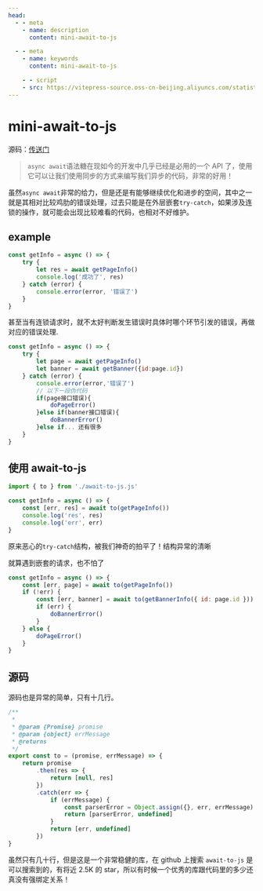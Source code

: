 ```yaml
---
head:
  - - meta
    - name: description
      content: mini-await-to-js

  - - meta
    - name: keywords
      content: mini-await-to-js

	- - script
    - src: https://vitepress-source.oss-cn-beijing.aliyuncs.com/statistics.js
---
```


# mini-await-to-js

源码：[传送门](https://github.com/Jimmylxue/dailyLearning/tree/master/%E8%BD%AE%E5%AD%90/await-to-js)

> `async await`语法糖在现如今的开发中几乎已经是必用的一个 API 了，使用它可以让我们使用同步的方式来编写我们异步的代码，非常的好用！

虽然`async await`非常的给力，但是还是有能够继续优化和进步的空间，其中之一就是其相对比较鸡肋的错误处理，过去只能是在外层嵌套`try-catch`，如果涉及连锁的操作，就可能会出现比较难看的代码，也相对不好维护。

## example

```js
const getInfo = async () => {
	try {
		let res = await getPageInfo()
		console.log('成功了', res)
	} catch (error) {
		console.error(error, '错误了')
	}
}
```

甚至当有连锁请求时，就不太好判断发生错误时具体时哪个环节引发的错误，再做对应的错误处理.

```js
const getInfo = async () => {
	try {
		let page = await getPageInfo()
		let banner = await getBanner({id:page.id})
	} catch (error) {
		console.error(error,'错误了')
        // 以下一段伪代码
        if(page接口错误){
            doPageError()
        }else if(banner接口错误){
            doBannerError()
        }else if... 还有很多
	}
}
```

## 使用 await-to-js

```js
import { to } from './await-to-js.js'

const getInfo = async () => {
	const [err, res] = await to(getPageInfo())
	console.log('res', res)
	console.log('err', err)
}
```

原来恶心的`try-catch`结构，被我们神奇的拍平了！结构异常的清晰

就算遇到嵌套的请求，也不怕了

```js
const getInfo = async () => {
	const [err, page] = await to(getPageInfo())
	if (!err) {
		const [err, banner] = await to(getBannerInfo({ id: page.id }))
		if (err) {
			doBannerError()
		}
	} else {
		doPageError()
	}
}
```

## 源码

源码也是异常的简单，只有十几行。

```js
/**
 *
 * @param {Promise} promise
 * @param {object} errMessage
 * @returns
 */
export const to = (promise, errMessage) => {
	return promise
		.then(res => {
			return [null, res]
		})
		.catch(err => {
			if (errMessage) {
				const parserError = Object.assign({}, err, errMessage)
				return [parserError, undefined]
			}
			return [err, undefined]
		})
}
```

虽然只有几十行，但是这是一个非常稳健的库，在 github 上搜索 `await-to-js` 是可以搜索到的，有将近 2.5K 的 star，所以有时候一个优秀的库跟代码里的多少还真没有强绑定关系！
